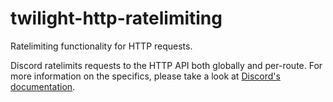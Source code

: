 # twilight-http-ratelimiting

Ratelimiting functionality for HTTP requests.

Discord ratelimits requests to the HTTP API both globally and per-route.
For more information on the specifics, please take a look at
[Discord's documentation].

[Discord's documentation]: https://discord.com/developers/docs/topics/rate-limits
